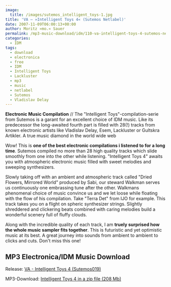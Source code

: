```yaml
---
image:
  title: /images/sutemos_intelligent_toys-1.jpg
title: 'VA – »Intelligent Toys 4« (Sutemos Netlabel)'
date: 2007-11-09T06:00:13+00:00
author: Moritz »mo.« Sauer
permalink: /mp3-music-download/idm/110-va-intelligent-toys-4-sutemos-netlabel
categories:
  - IDM
tags:
  - download
  - electronica
  - free
  - IDM
  - Intelligent Toys
  - Lackluster
  - mp3
  - music
  - netlabel
  - Sutemos
  - Vladislav Delay
---
```

**Electronic Music Compilation** // The "Intelligent Toys"-compilation-serie from Sutemos is a garant for an excellent choice of IDM music. Like its predecessor the long-awaited fourth part is filled with 28(!) tracks from known electronic artists like Vladislav Delay, Esem, Lackluster or Gultskra Artikler. A true music diamond in the world wide web<!--more-->

<!--adsense-->

Wow! This is **one of the best electronic compilations i listened to for a long time**. Sutemos compiled no more than 28 high quality tracks which slide smoothly from one into the other while listening. "Intelligent Toys 4" awaits you with atmospheric electronic music filled with sweet melodies and sweeping synthesizers.

Slowly taking off with an ambient and atmospheric track called "Dried Flowers, Mirrored World" produced by Sabi, our steward Walkman serves us continuously one embrassing tune after the other. Walkmans phenomenal choice of music convince us and we let loose while floating with the flow of his compilation. Take "Terra Det" from IJO for example. This track takes you on a flight on spheric synthesizer strings. Slightly shreddered and clickering beats combined with caring melodies build a wonderful scenery full of fluffy clouds.

Along with the incredible quality of each track, I am **truely surprised how the whole music sampler fits together**. This is futuristic and yet optimistic music at its best. A great journey into sounds from ambient to ambient to clicks and cuts. Don't miss this one!

## MP3 Electronica/IDM Music Download

Release: [VA - Intelligent Toys 4 (Sutemos019)](http://www.sutemos.net/en/release;gid,20)
  
MP3-Download: [Intelligent Toys 4 in a zip file (208 Mb)](http://www.archive.org/download/sute019/IT4.zip)